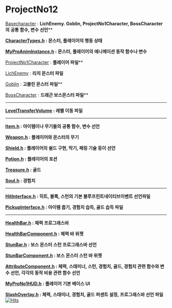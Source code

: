 # ProjectNo12
[Basecharacter](https://github.com/xodnr7727/ProjectNo12/blob/master/ProjectNo1/Public/Characters/BaseCharacter.h) : **LichEnemy. Goblin, ProjectNo1Character, BossCharacter의 공통 함수, 변수 선언****

**[CharacterTypes.h](https://github.com/xodnr7727/ProjectNo12/blob/master/ProjectNo1/Public/CharacterTypes.h) : 몬스터, 플레이어의 행동 상태**

**[MyProAnimInstance.h](https://github.com/xodnr7727/ProjectNo12/blob/master/ProjectNo1/Public/MyProAnimInstance.h) : **몬스터, 플레이어의 애니메이션 동작 함수나 변수****

[ProjectNo1Character](https://github.com/xodnr7727/ProjectNo12/blob/master/ProjectNo1/ProjectNo1Character.h) : **플레이어 파일****

[LichEnemy](https://github.com/xodnr7727/ProjectNo12/blob/master/ProjectNo1/LichEnemy.h) : **리치 몬스터 파일**

[Goblin](https://github.com/xodnr7727/ProjectNo12/blob/master/ProjectNo1/Public/Goblin.h) : **고블린 몬스터 파일****

[BossCharacter](https://github.com/xodnr7727/ProjectNo12/blob/master/ProjectNo1/Public/BossCharacter.h) : **드래곤 보스몬스터 파일****

---

**[LevelTransferVolume](https://github.com/xodnr7727/ProjectNo12/blob/master/ProjectNo1/LevelTransferVolume.h) : 레벨 이동 파일**

---

**[Item.h](https://github.com/xodnr7727/ProjectNo12/blob/master/ProjectNo1/Public/Item.h) : 아이템이나 무기들의 공통 함수, 변수 선언**

**[Weapon.h](https://github.com/xodnr7727/ProjectNo12/blob/master/ProjectNo1/Public/Weapons/Weapon.h) : 플레이어와 몬스터의 무기**

**[Shield.h](https://github.com/xodnr7727/ProjectNo12/blob/master/ProjectNo1/Public/Weapons/Shield.h) : 플레이어의 쉴드 구현, 막기, 패링 기술 등이 선언**

**[Potion.h](https://github.com/xodnr7727/ProjectNo12/blob/master/ProjectNo1/Public/Weapons/Potion.h) : 플레이어의 포션**

**[Treasure.h](https://github.com/xodnr7727/ProjectNo12/blob/master/ProjectNo1/Public/Items/Treasure.h) : 골드**

**[Soul.h](https://github.com/xodnr7727/ProjectNo12/blob/master/ProjectNo1/Public/Soul.h) : 경험치**

---

**[HitInterface.h](https://github.com/xodnr7727/ProjectNo12/blob/master/ProjectNo1/Public/Interfaces/HitInterface.h) : 히트, 블록, 스턴의 기본 블루프린트네이티브이벤트 선언파일**

**[PickupInterface.h](https://github.com/xodnr7727/ProjectNo12/blob/master/ProjectNo1/Public/Interfaces/PickupInterface.h) : 아이템 줍기, 경험치 습득, 골드 습득 파일**

---

**[HealthBar.h](https://github.com/xodnr7727/ProjectNo12/blob/master/ProjectNo1/Public/HUD/HealthBar.h) : 체력 프로그래스바** 

**[HealthBarComponent.h](https://github.com/xodnr7727/ProjectNo12/blob/master/ProjectNo1/Public/HUD/HealthBarComponent.h) : 체력 바 위젯** 

**[StunBar.h](https://github.com/xodnr7727/ProjectNo12/blob/master/ProjectNo1/Public/HUD/StunBar.h) : 보스 몬스터 스턴 프로그래스바 선언**

**[StunBarComponent.h](https://github.com/xodnr7727/ProjectNo12/blob/master/ProjectNo1/Public/HUD/StunBarComponent.h) : 보스 몬스터 스턴 바 위젯**

**[AttributeComponent.h](https://github.com/xodnr7727/ProjectNo12/blob/master/ProjectNo1/Public/Components/AttributeComponent.h) : 체력, 스태미너, 스턴, 경험치, 골드, 경험치 관련 함수와 변수 선언, 각각의 동작 비용 관련 함수 선언**

**[MyProNo1HUD.h](https://github.com/xodnr7727/ProjectNo12/blob/master/ProjectNo1/Public/HUD/MyProNo1HUD.h) : 플레이어 기본 베이스 UI**

**[SlashOverlay.h](https://github.com/xodnr7727/ProjectNo12/blob/master/ProjectNo1/Public/HUD/SlashOverlay.h) : 체력, 스태미너, 경험치, 골드 퍼센트 설정, 프로그래스바 선언 파일**
[![Hits](https://hits.seeyoufarm.com/api/count/incr/badge.svg?url=https%3A%2F%2Fgithub.com%2Fxodnr7727%2FTaeWook&count_bg=%2379C83D&title_bg=%23555555&icon=&icon_color=%23E7E7E7&title=hits&edge_flat=false)](https://hits.seeyoufarm.com)
